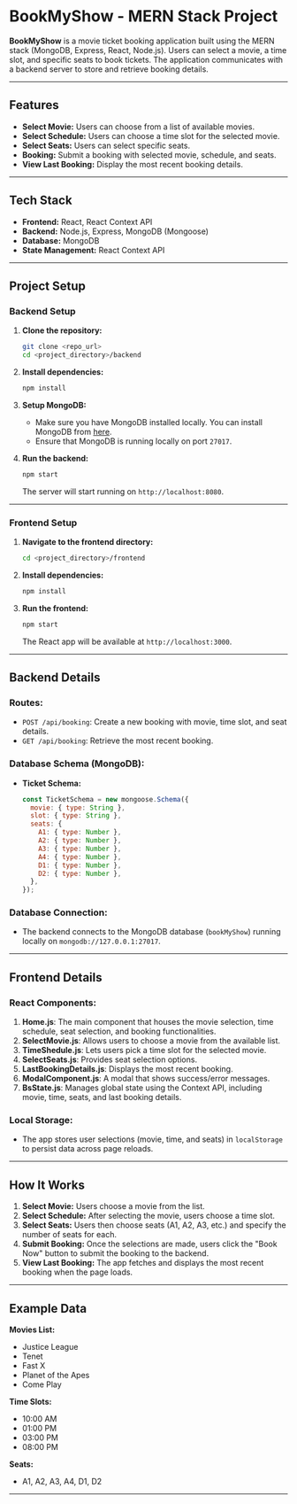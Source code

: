 # BookMyShow - MERN Stack Project

**BookMyShow** is a movie ticket booking application built using the MERN stack (MongoDB, Express, React, Node.js). Users can select a movie, a time slot, and specific seats to book tickets. The application communicates with a backend server to store and retrieve booking details.

---

## Features
- **Select Movie:** Users can choose from a list of available movies.
- **Select Schedule:** Users can choose a time slot for the selected movie.
- **Select Seats:** Users can select specific seats.
- **Booking:** Submit a booking with selected movie, schedule, and seats.
- **View Last Booking:** Display the most recent booking details.

---

## Tech Stack
- **Frontend:** React, React Context API
- **Backend:** Node.js, Express, MongoDB (Mongoose)
- **Database:** MongoDB
- **State Management:** React Context API

---

## Project Setup

### Backend Setup

1. **Clone the repository:**

    ```bash
    git clone <repo_url>
    cd <project_directory>/backend
    ```

2. **Install dependencies:**

    ```bash
    npm install
    ```

3. **Setup MongoDB:**
    - Make sure you have MongoDB installed locally. You can install MongoDB from [here](https://www.mongodb.com/try/download/community).
    - Ensure that MongoDB is running locally on port `27017`.

4. **Run the backend:**

    ```bash
    npm start
    ```

    The server will start running on `http://localhost:8080`.

---

### Frontend Setup

1. **Navigate to the frontend directory:**

    ```bash
    cd <project_directory>/frontend
    ```

2. **Install dependencies:**

    ```bash
    npm install
    ```

3. **Run the frontend:**

    ```bash
    npm start
    ```

    The React app will be available at `http://localhost:3000`.

---

## Backend Details

### Routes:
- `POST /api/booking`: Create a new booking with movie, time slot, and seat details.
- `GET /api/booking`: Retrieve the most recent booking.

### Database Schema (MongoDB):
- **Ticket Schema:**
    ```js
    const TicketSchema = new mongoose.Schema({
      movie: { type: String },
      slot: { type: String },
      seats: {
        A1: { type: Number },
        A2: { type: Number },
        A3: { type: Number },
        A4: { type: Number },
        D1: { type: Number },
        D2: { type: Number },
      },
    });
    ```

### Database Connection:

- The backend connects to the MongoDB database (`bookMyShow`) running locally on `mongodb://127.0.0.1:27017`.

---

## Frontend Details

### React Components:
1. **Home.js**: The main component that houses the movie selection, time schedule, seat selection, and booking functionalities.
2. **SelectMovie.js**: Allows users to choose a movie from the available list.
3. **TimeShedule.js**: Lets users pick a time slot for the selected movie.
4. **SelectSeats.js**: Provides seat selection options.
5. **LastBookingDetails.js**: Displays the most recent booking.
6. **ModalComponent.js**: A modal that shows success/error messages.
7. **BsState.js**: Manages global state using the Context API, including movie, time, seats, and last booking details.

### Local Storage:
- The app stores user selections (movie, time, and seats) in `localStorage` to persist data across page reloads.

---

## How It Works

1. **Select Movie:** Users choose a movie from the list.
2. **Select Schedule:** After selecting the movie, users choose a time slot.
3. **Select Seats:** Users then choose seats (A1, A2, A3, etc.) and specify the number of seats for each.
4. **Submit Booking:** Once the selections are made, users click the "Book Now" button to submit the booking to the backend.
5. **View Last Booking:** The app fetches and displays the most recent booking when the page loads.

---

## Example Data

**Movies List:**
- Justice League
- Tenet
- Fast X
- Planet of the Apes
- Come Play

**Time Slots:**
- 10:00 AM
- 01:00 PM
- 03:00 PM
- 08:00 PM

**Seats:**
- A1, A2, A3, A4, D1, D2

---



